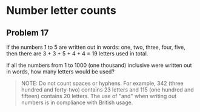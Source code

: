 # Number letter counts

## Problem 17

If the numbers 1 to 5 are written out in words: one, two, three, four, five,
then there are 3 + 3 + 5 + 4 + 4 = 19 letters used in total.

If all the numbers from 1 to 1000 (one thousand) inclusive were written out in
words, how many letters would be used?

> NOTE: Do not count spaces or hyphens. For example, 342 (three hundred and
> forty-two) contains 23 letters and 115 (one hundred and fifteen) contains 20
> letters. The use of "and" when writing out numbers is in compliance with
> British usage.

